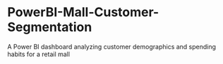 # PowerBI-Mall-Customer-Segmentation
A Power BI dashboard analyzing customer demographics and spending habits for a retail mall
